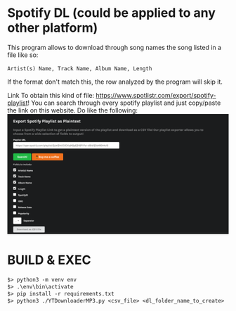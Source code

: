 # Spotify DL (could be applied to any other platform)

This program allows to download through song names the song listed in a file like so:
```
Artist(s) Name, Track Name, Album Name, Length
```
If the format don't match this, the row analyzed by the program will skip it.

Link To obtain this kind of file: https://www.spotlistr.com/export/spotify-playlist!
You can search through every spotify playlist and just copy/paste the link on this website.
Do like the following:
![](images/ExportSpotifyPlaylist.png)

# BUILD & EXEC
```
$> python3 -m venv env
$> .\env\bin\activate
$> pip install -r requirements.txt
$> python3 ./YTDownloaderMP3.py <csv_file> <dl_folder_name_to_create>
```
